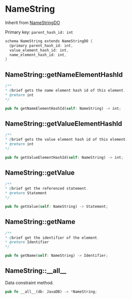 # NameString

Inherit from [NameStringDO](./NameStringDO.md)

Primary key: `parent_hash_id: int`

```rust
schema NameString extends NameStringDO {
  @primary parent_hash_id: int,
  value_element_hash_id: int,
  name_element_hash_id: int,
}
```
## NameString::getNameElementHashId

```java
/**
* @brief gets the name element hash id of this element.
* @return int
*/
```
```rust
pub fn getNameElementHashId(self: NameString) -> int;
```
## NameString::getValueElementHashId

```java
/**
* @brief gets the value element hash id of this element.
* @return int
*/
```
```rust
pub fn getValueElementHashId(self: NameString) -> int;
```
## NameString::getValue

```java
/**
* @brief get the referenced statement.
* @return Statement 
*/
```
```rust
pub fn getValue(self: NameString) -> Statement;
```
## NameString::getName

```java
/**
* @brief get the identifier of the element.
* @return Identifier 
*/
```
```rust
pub fn getName(self: NameString) -> Identifier;
```
## NameString::\_\_all\_\_

Data constraint method.

```rust
pub fn __all__(db: JavaDB) -> *NameString;
```
